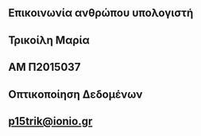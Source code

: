 ## Επικοινωνία ανθρώπου υπολογιστή

## Τρικοίλη Μαρία
## ΑΜ Π2015037
## Οπτικοποίηση Δεδομένων
## p15trik@ionio.gr
